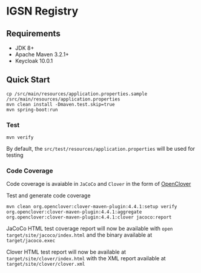 # IGSN Registry

## Requirements

* JDK 8+
* Apache Maven 3.2.1+ 
* Keycloak 10.0.1

## Quick Start
```
cp /src/main/resources/application.properties.sample /src/main/resources/application.properties
mvn clean install -Dmaven.test.skip=true
mvn spring-boot:run
```

### Test
```
mvn verify
```
By default, the `src/test/resources/application.properties` will be used for testing

### Code Coverage
Code coverage is avaiable in `JaCoCo` and `Clover` in the form of [OpenClover](http://openclover.org/)

Test and generate code coverage
```
mvn clean org.openclover:clover-maven-plugin:4.4.1:setup verify org.openclover:clover-maven-plugin:4.4.1:aggregate org.openclover:clover-maven-plugin:4.4.1:clover jacoco:report
```
JaCoCo HTML test coverage report will now be available with `open target/site/jacoco/index.html` and the binary available at `target/jacoco.exec`

Clover HTML test report will now be available at `target/site/clover/index.html` with the XML report available at `target/site/clover/clover.xml`